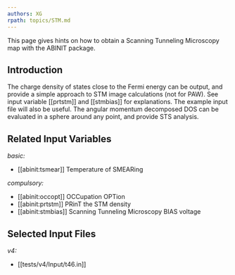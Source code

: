 ```yaml
---
authors: XG
rpath: topics/STM.md
---
```

<!--
This file is automatically generated by mksite.py. All changes will be lost.
Change the input yaml files or the python code
-->

This page gives hints on how to obtain a Scanning Tunneling Microscopy map with the ABINIT package.

## Introduction

The charge density of states close to the Fermi energy can be output, and
provide a simple approach to STM image calculations (not for PAW). See input
variable [[prtstm]] and [[stmbias]] for explanations. The example input file
will also be useful. The angular momentum decomposed DOS can be evaluated in a
sphere around any point, and provide STS analysis.



## Related Input Variables

*basic:*

- [[abinit:tsmear]]  Temperature of SMEARing
 
*compulsory:*

- [[abinit:occopt]]  OCCupation OPTion
- [[abinit:prtstm]]  PRinT the STM density
- [[abinit:stmbias]]  Scanning Tunneling Microscopy BIAS voltage
 

## Selected Input Files

*v4:*

- [[tests/v4/Input/t46.in]]
 

